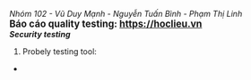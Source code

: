 <i> Nhóm 102 - Vũ Duy Mạnh - Nguyễn Tuấn Bình - Phạm Thị Linh </i>
<br>
<big><b> Báo cáo quality testing: https://hoclieu.vn </b></big>
<br>
<b> <i> Security testing </i> </b>
<br>
1. Probely testing tool:
  - 

 
<br>
<br>

 
 
